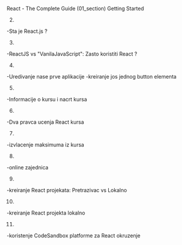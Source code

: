 React - The Complete Guide  (01_section)
Getting Started


2. 
-Sta je React.js ?


3. 
-ReactJS vs "VanilaJavaScript": Zasto koristiti React ?


4. 
-Uredivanje nase prve aplikacije
-kreiranje jos jednog button elementa


5. 
-Informacije o kursu i nacrt kursa


6. 
-Dva pravca ucenja React kursa


7. 
-izvlacenje maksimuma iz kursa


8. 
-online zajednica


9. 
-kreiranje React projekata: Pretrazivac vs Lokalno


10. 
-kreiranje React projekta lokalno


11. 
-koristenje CodeSandbox platforme za React okruzenje
